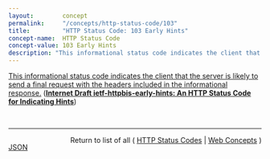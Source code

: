 ```yaml
---
layout:        concept
permalink:     "/concepts/http-status-code/103"
title:         "HTTP Status Code: 103 Early Hints"
concept-name:  HTTP Status Code
concept-value: 103 Early Hints
description: "This informational status code indicates the client that the server is likely to send a final request with the headers included in the informational response."
---
```


[This informational status code indicates the client that the server is likely to send a final request with the headers included in the informational response.](http://tools.ietf.org/html/draft-ietf-httpbis-early-hints#section-2 "Read documentation for HTTP Status Code &#34;103&#34;") (**[Internet Draft ietf-httpbis-early-hints: An HTTP Status Code for Indicating Hints](/specs/IETF/I-D/ietf-httpbis-early-hints "This memo introduces an informational status code for HTTP that can be used for indicating hints to help a client start making preparations for processing the final response.")**)

<br/>
<hr/>

<p style="float : left"><a href="./103.json" title="JSON representing this particular Web Concept value">JSON</a></p>
<p style="text-align: right">Return to list of all ( <a href="../http-status-code/">HTTP Status Codes</a> | <a href="../">Web Concepts</a> )</p>

